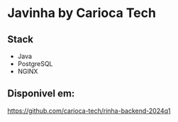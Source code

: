 # Javinha by Carioca Tech


## Stack

- Java
- PostgreSQL
- NGINX


## Disponivel em:
https://github.com/carioca-tech/rinha-backend-2024q1